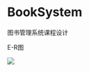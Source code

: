 # BookSystem
图书管理系统课程设计



E-R图

![](http://ww1.sinaimg.cn/large/0060lm7Tgw1fav5aksdpxj30pr0fs0ug.jpg)